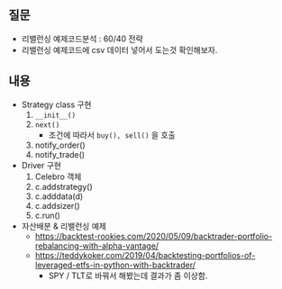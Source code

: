 
## 질문

* 리밸런싱 예제코드분석 : 60/40 전략
* 리밸런싱 예제코드에 csv 데이터 넣어서 도는것 확인해보자.


## 내용

* Strategy class 구현
    1) ```__init__()```
    2) ```next()```
        * 조건에 따라서 ```buy(), sell()``` 을 호출
    3) notify_order()
    4) notify_trade()
* Driver 구현
    1) Celebro 객체
    2) c.addstrategy()
    3) c.adddata(d)
    4) c.addsizer()
    5) c.run()
* 자산배분 & 리밸런싱 예제
    * https://backtest-rookies.com/2020/05/09/backtrader-portfolio-rebalancing-with-alpha-vantage/
    * https://teddykoker.com/2019/04/backtesting-portfolios-of-leveraged-etfs-in-python-with-backtrader/
        * SPY / TLT로 바꿔서 해봤는데 결과가 좀 이상함.